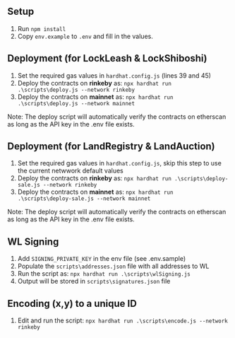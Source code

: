 ## Setup
1. Run `npm install`
2. Copy `env.example` to `.env` and fill in the values.


## Deployment (for LockLeash & LockShiboshi)

1. Set the required gas values in `hardhat.config.js` (lines 39 and 45)
2. Deploy the contracts on **rinkeby** as: `npx hardhat run .\scripts\deploy.js --network rinkeby`
3. Deploy the contracts on **mainnet** as: `npx hardhat run .\scripts\deploy.js --network mainnet`

Note: The deploy script will automatically verify the contracts on etherscan as long as the API key in the .env file exists.


## Deployment (for LandRegistry & LandAuction)

1. Set the required gas values in `hardhat.config.js`, skip this step to use the current netwwork default values
2. Deploy the contracts on **rinkeby** as: `npx hardhat run .\scripts\deploy-sale.js --network rinkeby`
3. Deploy the contracts on **mainnet** as: `npx hardhat run .\scripts\deploy-sale.js --network mainnet`

Note: The deploy script will automatically verify the contracts on etherscan as long as the API key in the .env file exists.


## WL Signing

1. Add `SIGNING_PRIVATE_KEY` in the env file (see .env.sample)
2. Populate the `scripts\addresses.json` file with all addresses to WL
3. Run the script as: `npx hardhat run .\scripts\wlSigning.js`
4. Output will be stored in `scripts\signatures.json` file


## Encoding (x,y) to a unique ID

1. Edit and run the script: `npx hardhat run .\scripts\encode.js --network rinkeby`
